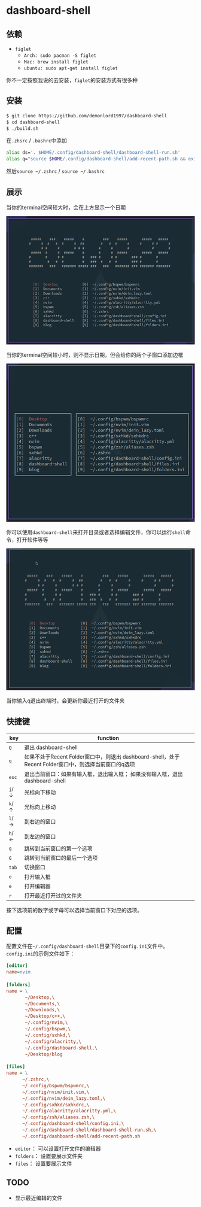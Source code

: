 # dashboard-shell

## 依赖

- `figlet`
    + `Arch: sudo pacman -S figlet`
    + `Mac: brew install figlet`
    + `ubuntu: sudo apt-get install figlet`

你不一定按照我说的去安装，`figlet`的安装方式有很多种

## 安装

```bash
$ git clone https://github.com/demonlord1997/dashboard-shell
$ cd dashboard-shell
$ ./build.sh
```
在`.zhsrc` / `.bashrc`中添加
```bash
alias ds='. $HOME/.config/dashboard-shell/dashboard-shell-run.sh'
alias q="source $HOME/.config/dashboard-shell/add-recent-path.sh && exit"
```
然后`source ~/.zshrc` / `source ~/.bashrc`


## 展示

当你的terminal空间较大时，会在上方显示一个日期

![dashboard-shell-full](./screenshot/dashboard-full.png)

当你的terminal空间较小时，则不显示日期，但会给你的两个子窗口添加边框

![dashboard-shell-mini](./screenshot/dashboard-mini.png)

你可以使用`dashboard-shell`来打开目录或者选择编辑文件，你可以运行`shell`命令，打开软件等等

![dashboard-use](./screenshot/dashboard-use.gif)

当你输入q退出终端时，会更新你最近打开的文件夹


## 快捷键
| key                               | function                                                                                              |
|-----------------------------------|-------------------------------------------------------------------------------------------------------|
| `Q`                               | 退出 dashboard-shell                                                                                  |
| `q`                               | 如果不处于Recent Folder窗口中，则退出 dashboard-shell，处于Recent Folder窗口中，则选择当前窗口的q选项 |
| `esc`                             | 退出当前窗口：如果有输入框，退出输入框； 如果没有输入框，退出 dashboard-shell                         |
| `j`/ &darr;                       | 光标向下移动                                                                                          |
| `k`/ &uarr;                       | 光标向上移动                                                                                          |
| `l`/ &rarr;                       | 到右边的窗口                                                                                          |
| `h`/ &larr;                       | 到左边的窗口                                                                                          |
| `g`                               | 跳转到当前窗口的第一个选项                                                                            |
| `G`                               | 跳转到当前窗口的最后一个选项                                                                          |
| `tab`                             | 切换窗口                                                                                              |
| `o`                               | 打开输入框                                                                                            |
| `e`                               | 打开编辑器                                                                                            |
| `r`                               | 打开最近打开过的文件夹                                                                                |

按下选项前的数字或字母可以选择当前窗口下对应的选项。

## 配置
配置文件在`~/.config/dashboard-shell`目录下的`config.ini`文件中。
`config.ini`的示例文件如下：

```ini
[editor]
name=nvim

[folders]
name = \
       ~/Desktop,\
       ~/Documents,\
       ~/Downloads,\
       ~/Desktop/c++,\
       ~/.config/nvim,\
       ~/.config/bspwm,\
       ~/.config/sxhkd,\
       ~/.config/alacritty,\
       ~/.config/dashboard-shell,\
       ~/Desktop/blog

[files]
name = \
      ~/.zshrc,\
      ~/.config/bspwm/bspwmrc,\
      ~/.config/nvim/init.vim,\
      ~/.config/nvim/dein_lazy.toml,\
      ~/.config/sxhkd/sxhkdrc,\
      ~/.config/alacritty/alacritty.yml,\
      ~/.config/zsh/aliases.zsh,\
      ~/.config/dashboard-shell/config.ini,\
      ~/.config/dashboard-shell/dashboard-shell-run.sh,\
      ~/.config/dashboard-shell/add-recent-path.sh
```

- `editor`：
可以设置打开文件的编辑器
- `folders`：
设置要展示文件夹
- `files`：
设置要展示文件

## TODO
- 显示最近编辑的文件
